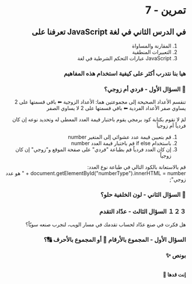 <div dir="rtl">

# تمرين - 7

## في الدرس الثاني في لغة JavaScript تعرفنا على

1. المقارنة والمساواة
2. التعبيرات المنطقية
3. JavaScript عبارات التحكم الشرطية في لغة

### هيا بنا نتدرب أكثر على كيفية استخدام هذه المفاهيم

### 🥴 السؤال الأول - فردي أم زوجي؟

تنقسم الأعداد الصحيحة إلى مجموعتين هما:
الأعداد الزوجية ⬅ باقي قسمتها على 2 يساوي صفر
الأعداد الفردية ⬅ باقي قسمتها على 2 لا يساوي الصفر

لمَ لا نقوم بكتابة كود برمجي يقوم باختبار قيمة العدد المعطى له وتحديد نوعه إن كان فردياً أم زوجياً

1. قم بتعيين قيمة عدد عشوائي إلى المتغير number
2. باستخدام if else قم باختبار قيمة العدد number
3. إن كان العدد فردياً قم بطباعة "فردي" على صفحة الموقع و"زوجي" إن كان زوجياً

قم بالاستعانة بالكود التالي في طباعة نوع العدد:
document.getElementById("numberType").innerHTML =
number + " هو عدد زوجي";

### 🎨 السؤال الثاني - لون الخلفية حلو؟

### １２３ السؤال الثالث - عدّاد التقدم

هل فكرت في صنع عدّاد لحساب تقدمك في مسار الويب، لنجرب صنعه سويّاً؟

### السؤال الأول - المجموع بالأرقام 🔢 أو المجموع بالأحرف 🔠؟

### بونص ✨

<br>
<b>إنت قدها 🏅</b>
</div>
